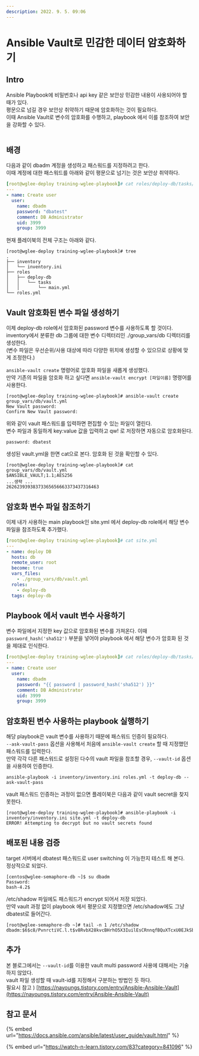 ```yaml
---
description: 2022. 9. 5. 09:06
---
```


# Ansible Vault로 민감한 데이터 암호화하기

## Intro

Ansible Playbook에 비밀번호나 api key 같은 보안상 민감한 내용이 사용되어야 할 때가 있다.\
평문으로 넘길 경우 보안상 취약하기 때문에 암호화하는 것이 필요하다.\
이때 Ansible Vault로 변수의 암호화를 수행하고, playbook 에서 이를 참조하여 보안을 강화할 수 있다.

<figure><img src="https://blog.kakaocdn.net/dn/DmbcC/btrLlFiCR5Q/GklD6PVs855gViSrLpZqG0/img.png" alt=""><figcaption></figcaption></figure>

## 배경

다음과 같이 dbadm 계정을 생성하고 패스워드를 지정하려고 한다.\
이때 계정에 대한 패스워드를 아래와 같이 평문으로 넘기는 것은 보안상 취약하다.

```yaml
[root@wglee-deploy training-wglee-playbook]# cat roles/deploy-db/tasks/main.yml
---
- name: Create user
  user:
    name: dbadm
    password: "dbatest"
    comment: DB Administrator
    uid: 3999
    group: 3999
```

현재 플레이북의 전체 구조는 아래와 같다.

```shell-session
[root@wglee-deploy training-wglee-playbook]# tree
.
├── inventory
│   └── inventory.ini
├── roles
│   ├── deploy-db
│   │   └── tasks
│   │       └── main.yml
└── roles.yml
```



## Vault 암호화된 변수 파일 생성하기

이제 deploy-db role에서 암호화된 password 변수를 사용하도록 할 것이다.\
inventory에서 분류한 db 그룹에 대한 변수 디렉터리인 ./group\_vars/db 디렉터리를 생성한다.\
(변수 파일은 우선순위/사용 대상에 따라 다양한 위치에 생성할 수 있으므로 상황에 맞게 조정한다.)

`ansible-vault create` 명령어로 암호화 파일을 새롭게 생성했다.\
만약 기존의 파일을 암호화 하고 싶다면 `ansible-vault encrypt [파일이름]` 명령어를 사용한다.

```shell-session
[root@wglee-deploy training-wglee-playbook]# ansible-vault create group_vars/db/vault.yml
New Vault password:
Confirm New Vault password:
```

위와 같이 vault 패스워드를 입력하면 편집할 수 있는 파일이 열린다.\
변수 파일과 동일하게 key:value 값을 입력하고 qw! 로 저장하면 자동으로 암호화된다.

```shell-session
password: dbatest
```

생성된 vault.yml을 한면 cat으로 본다. 암호화 된 것을 확인할 수 있다.

```shell-session
[root@wglee-deploy training-wglee-playbook]# cat group_vars/db/vault.yml
$ANSIBLE_VAULT;1.1;AES256
...생략 ...
26262393938373365656663373437316463
```



## 암호화 변수 파일 참조하기

이제 내가 사용하는 main playbook인 site.yml 에서 deploy-db role에서 해당 변수 파일을 참조하도록 추가했다.

```yaml
[root@wglee-deploy training-wglee-playbook]# cat site.yml
---
- name: deploy DB
  hosts: db
  remote_user: root
  become: true
  vars_files:
    - ./group_vars/db/vault.yml
  roles:
    - deploy-db
  tags: deploy-db
```



## Playbook 에서 vault 변수 사용하기

변수 파일에서 지정한 key 값으로 암호화된 변수를 가져온다. 이때 `password_hash('sha512')` 부분을 넣어야 playbook 에서 해당 변수가 암호화 된 것을 제대로 인식한다.

```yaml
[root@wglee-deploy training-wglee-playbook]# cat roles/deploy-db/tasks/main.yml
---
- name: Create user
  user:
    name: dbadm
    password: "{{ password | password_hash('sha512') }}"
    comment: DB Administrator
    uid: 3999
    group: 3999
```



## 암호화된 변수 사용하는 playbook 실행하기

해당 playbook은 vault 변수를 사용하기 때문에 패스워드 인증이 필요하다.\
`--ask-vault-pass` 옵션을 사용해서 처음에 `ansible-vault create` 할 때 지정했던 패스워드를 입력한다.\
만약 각각 다른 패스워드로 설정된 다수의 vault 파일을 참조할 경우, `--vault-id` 옵션을 사용하여 인증한다.

```
ansible-playbook -i inventory/inventory.ini roles.yml -t deploy-db --ask-vault-pass
```

vault 패스워드 인증하는 과정이 없으면 플레이북은 다음과 같이 vault secret을 찾지 못한다.

```
[root@wglee-deploy training-wglee-playbook]# ansible-playbook -i inventory/inventory.ini site.yml -t deploy-db
ERROR! Attempting to decrypt but no vault secrets found
```



## 배포된 내용 검증

target 서버에서 dbatest 패스워드로 user switching 이 가능한지 테스트 해 본다.\
정상적으로 되었다.

```shell-session
[centos@wglee-semaphore-db ~]$ su dbadm
Password:
bash-4.2$
```

/etc/shadow 파일에도 패스워드가 encrypt 되어서 저장 되었다.\
만약 vault 과정 없이 playbook 에서 평문으로 지정했으면 /etc/shadow에도 그냥 dbatest로 들어간다.

```shell-session
[root@wglee-semaphore-db ~]# tail -n 1 /etc/shadow
dbadm:$6$c8/PvnrctiVC.l.t$v8RvbX28kvcBHrhO5X3IuilEsCRnnqfBQuXTcxU0EJkSbuPPojjtjMDKlZ5tm4n0hFzd7GXTrHbKZkIrkKMqw0:19239:0:99999:7:::
```



## 추가

본 블로그에서는 `--vault-id`를 이용한 vault multi password 사용에 대해서는 기술하지 않았다.\
vault 파일 생성할 때 vault-id를 지정해서 구분하는 방법인 듯 하다.\
필요시 참고 ) [https://nayoungs.tistory.com/entry/Ansible-Ansible-Vault](https://nayoungs.tistory.com/entry/Ansible-Ansible-Vault)



## 참고 문서

{% embed url="https://docs.ansible.com/ansible/latest/user_guide/vault.html" %}

{% embed url="https://watch-n-learn.tistory.com/83?category=841096" %}
